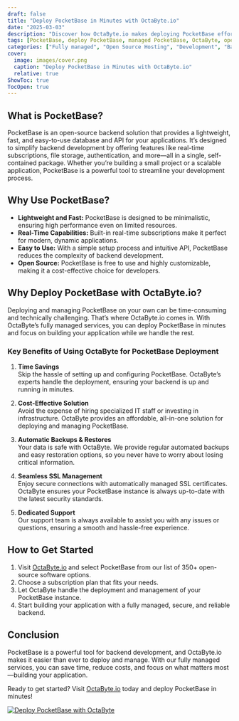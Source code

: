 ```yaml
---
draft: false
title: "Deploy PocketBase in Minutes with OctaByte.io"
date: "2025-03-03"
description: "Discover how OctaByte.io makes deploying PocketBase effortless. Learn what PocketBase is, why it’s a game-changer for backend development, and how OctaByte’s fully managed services save you time, money, and effort."
tags: [PocketBase, deploy PocketBase, managed PocketBase, OctaByte, open-source backend, managed open-source software, PocketBase hosting, backend as a service, managed IT services, secure PocketBase deployment]
categories: ["Fully managed", "Open Source Hosting", "Development", "Backend As A Service", "PocketBase"]
cover:
  image: images/cover.png
  caption: "Deploy PocketBase in Minutes with OctaByte.io"
  relative: true
ShowToc: true
TocOpen: true
---
```



## What is PocketBase?

PocketBase is an open-source backend solution that provides a lightweight, fast, and easy-to-use database and API for your applications. It’s designed to simplify backend development by offering features like real-time subscriptions, file storage, authentication, and more—all in a single, self-contained package. Whether you’re building a small project or a scalable application, PocketBase is a powerful tool to streamline your development process.

## Why Use PocketBase?

- **Lightweight and Fast:** PocketBase is designed to be minimalistic, ensuring high performance even on limited resources.  
- **Real-Time Capabilities:** Built-in real-time subscriptions make it perfect for modern, dynamic applications.  
- **Easy to Use:** With a simple setup process and intuitive API, PocketBase reduces the complexity of backend development.  
- **Open Source:** PocketBase is free to use and highly customizable, making it a cost-effective choice for developers.  

## Why Deploy PocketBase with OctaByte.io?

Deploying and managing PocketBase on your own can be time-consuming and technically challenging. That’s where OctaByte.io comes in. With OctaByte’s fully managed services, you can deploy PocketBase in minutes and focus on building your application while we handle the rest.

### Key Benefits of Using OctaByte for PocketBase Deployment

1. **Time Savings**  
   Skip the hassle of setting up and configuring PocketBase. OctaByte’s experts handle the deployment, ensuring your backend is up and running in minutes.

2. **Cost-Effective Solution**  
   Avoid the expense of hiring specialized IT staff or investing in infrastructure. OctaByte provides an affordable, all-in-one solution for deploying and managing PocketBase.

3. **Automatic Backups & Restores**  
   Your data is safe with OctaByte. We provide regular automated backups and easy restoration options, so you never have to worry about losing critical information.

4. **Seamless SSL Management**  
   Enjoy secure connections with automatically managed SSL certificates. OctaByte ensures your PocketBase instance is always up-to-date with the latest security standards.

5. **Dedicated Support**  
   Our support team is always available to assist you with any issues or questions, ensuring a smooth and hassle-free experience.

## How to Get Started

1. Visit [OctaByte.io](https://octabyte.io) and select PocketBase from our list of 350+ open-source software options.  
2. Choose a subscription plan that fits your needs.  
3. Let OctaByte handle the deployment and management of your PocketBase instance.  
4. Start building your application with a fully managed, secure, and reliable backend.  

## Conclusion

PocketBase is a powerful tool for backend development, and OctaByte.io makes it easier than ever to deploy and manage. With our fully managed services, you can save time, reduce costs, and focus on what matters most—building your application.  

Ready to get started? Visit [OctaByte.io](https://octabyte.io) today and deploy PocketBase in minutes!

[![Deploy PocketBase with OctaByte](/images/deploy-on-octabyte.png)](https://octabyte.io/fully-managed-open-source-services/development/backend-as-a-service/pocketbase)